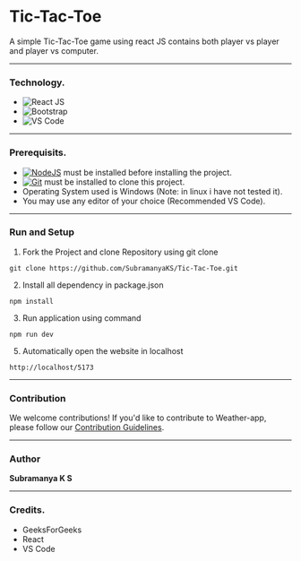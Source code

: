 # Tic-Tac-Toe

A simple Tic-Tac-Toe game using react JS contains both player vs player and player vs computer.


---

### Technology.

* ![React JS](https://img.shields.io/badge/React-20232A?style=for-the-badge&logo=react&logoColor=61DAFB)
* ![Bootstrap](https://img.shields.io/badge/bootstrap-%23563D7C.svg?style=for-the-badge&logo=bootstrap&logoColor=white)
* ![VS Code](https://img.shields.io/badge/Visual_Studio_Code-0078D4?style=for-the-badge&logo=visual%20studio%20code&logoColor=white)
---
### Prerequisits.

* [![NodeJS](https://img.shields.io/badge/node.js-6DA55F?style=for-the-badge&logo=node.js&logoColor=white)](https://nodejs.org/) must be installed before installing the project.
* [![Git](https://img.shields.io/badge/git-%23F05033.svg?style=for-the-badge&logo=git&logoColor=white)](https://git-scm.com/) must be installed to clone this project.
* Operating System used is Windows  (Note: in linux i have not tested it).
* You may use any editor of your choice (Recommended VS Code).

---
### Run and Setup

1. Fork the Project and clone Repository using git clone

```
git clone https://github.com/SubramanyaKS/Tic-Tac-Toe.git
```

2.  Install all dependency in package.json

```
npm install
```

3.  Run application using command

```
npm run dev
```

5. Automatically open the website in localhost

```
http://localhost/5173
```
---

### Contribution

We welcome contributions! If you'd like to contribute to Weather-app, please follow our [Contribution Guidelines](https://github.com/SubramanyaKS/Tic-Tac-Toe/blob/main/CONTRIBUTING.md).

---
### Author

**Subramanya K S**


---
### Credits.

* GeeksForGeeks
* React
* VS Code
